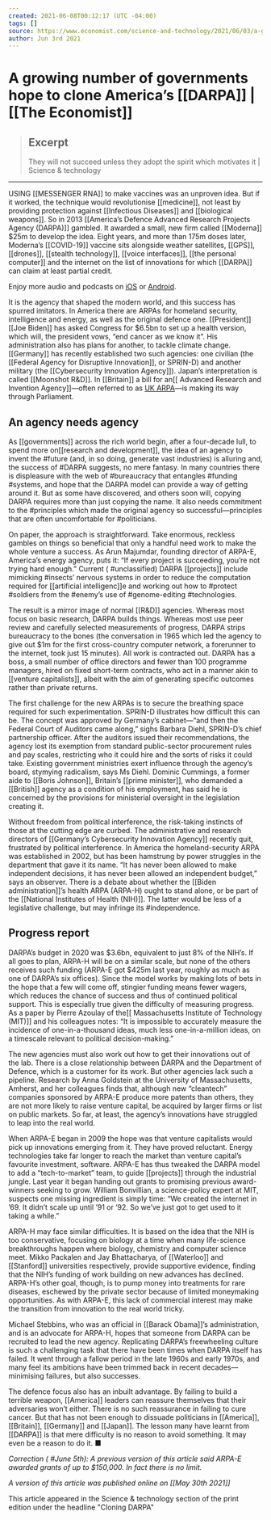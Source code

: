 ```yaml
---
created: 2021-06-08T00:12:17 (UTC -04:00)
tags: []
source: https://www.economist.com/science-and-technology/2021/06/03/a-growing-number-of-governments-hope-to-clone-americas-darpa
author: Jun 3rd 2021
---
```


# A growing number of governments hope to clone America’s [[DARPA]] | [[The Economist]]

> ## Excerpt
> They will not succeed unless they adopt the spirit which motivates it | Science & technology

---
USING [[MESSENGER RNA]] to make vaccines was an unproven idea. But if it worked, the technique would revolutionise [[medicine]], not least by providing protection against [[Infectious Diseases]] and [[biological weapons]]. So in 2013 [[America’s Defence Advanced Research Projects Agency (DARPA)]] gambled. It awarded a small, new firm called [[Moderna]] $25m to develop the idea. Eight years, and more than 175m doses later, Moderna’s [[COVID-19]] vaccine sits alongside weather satellites, [[GPS]], [[drones]], [[stealth technology]], [[voice interfaces]], [[the personal computer]] and the internet on the list of innovations for which [[DARPA]] can claim at least partial credit.

Enjoy more audio and podcasts on [iOS](https://apps.apple.com/app/apple-store/id1239397626?pt=344884&ct=article%20audio%20player&mt=8) or [Android](https://play.google.com/store/apps/details?id=com.economist.lamarr&referrer=utm_source%3Darticle%2520audio%2520player).

It is the agency that shaped the modern world, and this success has spurred imitators. In America there are ARPAs for homeland security, intelligence and energy, as well as the original defence one. [[President]] [[Joe Biden]] has asked Congress for $6.5bn to set up a health version, which will, the president vows, “end cancer as we know it”. His administration also has plans for another, to tackle climate change. [[Germany]] has recently established two such agencies: one civilian (the [[Federal Agency for Disruptive Innovation]], or SPRIN\-D) and another military (the [[Cybersecurity Innovation Agency]]). Japan’s interpretation is called [[Moonshot R&D]]. In [[Britain]] a bill for an[[ Advanced Research and Invention Agency]]—often referred to as [UK ARPA](https://www.economist.com/britain/2021/02/04/a-new-science-agency-is-part-of-plans-to-transform-research-in-britain)—is making its way through Parliament.

## An agency needs agency

As [[governments]] across the rich world begin, after a four-decade lull, to spend more on[[research and development]], the idea of an agency to invent the #future (and, in so doing, generate vast industries) is alluring and, the success of #DARPA suggests, no mere fantasy. In many countries there is displeasure with the web of #bureaucracy that entangles #funding #systems, and hope that the DARPA model can provide a way of getting around it. But as some have discovered, and others soon will, copying DARPA requires more than just copying the name. It also needs commitment to the #principles which made the original agency so successful—principles that are often uncomfortable for #politicians.

On paper, the approach is straightforward. Take enormous, reckless gambles on things so beneficial that only a handful need work to make the whole venture a success. As Arun Majumdar, founding director of ARPA\-E, America’s energy agency, puts it: “If every project is succeeding, you’re not trying hard enough.” Current ( #unclassified) DARPA [[projects]] include mimicking #insects’ nervous systems in order to reduce the computation required for [[artificial intelligenc]]e and working out how to #protect #soldiers from the #enemy’s use of #genome-editing #technologies.

The result is a mirror image of normal [[R&D]] agencies. Whereas most focus on basic research, DARPA builds things. Whereas most use peer review and carefully selected measurements of progress, DARPA strips bureaucracy to the bones (the conversation in 1965 which led the agency to give out $1m for the first cross-country computer network, a forerunner to the internet, took just 15 minutes). All work is contracted out. DARPA has a boss, a small number of office directors and fewer than 100 programme managers, hired on fixed short-term contracts, who act in a manner akin to [[venture capitalists]], albeit with the aim of generating specific outcomes rather than private returns.

The first challenge for the new ARPAs is to secure the breathing space required for such experimentation. SPRIN\-D illustrates how difficult this can be. The concept was approved by Germany’s cabinet—“and then the Federal Court of Auditors came along,” sighs Barbara Diehl, SPRIN\-D’s chief partnership officer. After the auditors issued their recommendations, the agency lost its exemption from standard public-sector procurement rules and pay scales, restricting who it could hire and the sorts of risks it could take. Existing government ministries exert influence through the agency’s board, stymying radicalism, says Ms Diehl. Dominic Cummings, a former aide to [[Boris Johnson]], Britain’s [[prime minister]], who demanded a [[British]] agency as a condition of his employment, has said he is concerned by the provisions for ministerial oversight in the legislation creating it.

Without freedom from political interference, the risk-taking instincts of those at the cutting edge are curbed. The administrative and research directors of [[Germany’s Cybersecurity Innovation Agency]] recently quit, frustrated by political interference. In America the homeland-security ARPA was established in 2002, but has been hamstrung by power struggles in the department that gave it its name. “It has never been allowed to make independent decisions, it has never been allowed an independent budget,” says an observer. There is a debate about whether the [[Biden administration]]’s health ARPA (ARPA\-H) ought to stand alone, or be part of the [[National Institutes of Health (NIH)]]. The latter would be less of a legislative challenge, but may infringe its #independence.

## Progress report

DARPA’s budget in 2020 was $3.6bn, equivalent to just 8% of the NIH’s. If all goes to plan, ARPA\-H will be on a similar scale, but none of the others receives such funding (ARPA-E got $425m last year, roughly as much as one of DARPA’s six offices). Since the model works by making lots of bets in the hope that a few will come off, stingier funding means fewer wagers, which reduces the chance of success and thus of continued political support. This is especially true given the difficulty of measuring progress. As a paper by Pierre Azoulay of the[[ Massachusetts Institute of Technology (MIT)]] and his colleagues notes: “It is impossible to accurately measure the incidence of one-in-a-thousand ideas, much less one-in-a-million ideas, on a timescale relevant to political decision-making.”

The new agencies must also work out how to get their innovations out of the lab. There is a close relationship between DARPA and the Department of Defence, which is a customer for its work. But other agencies lack such a pipeline. Research by Anna Goldstein at the University of Massachusetts, Amherst, and her colleagues finds that, although new “cleantech” companies sponsored by ARPA-E produce more patents than others, they are not more likely to raise venture capital, be acquired by larger firms or list on public markets. So far, at least, the agency’s innovations have struggled to leap into the real world.

When ARPA-E began in 2009 the hope was that venture capitalists would pick up innovations emerging from it. They have proved reluctant. Energy technologies take far longer to reach the market than venture capital’s favourite investment, software. ARPA-E has thus tweaked the DARPA model to add a “tech-to-market” team, to guide [[projects]] through the industrial jungle. Last year it began handing out grants to promising previous award-winners seeking to grow. William Bonvillian, a science-policy expert at MIT, suspects one missing ingredient is simply time: “We created the internet in ’69. It didn’t scale up until ’91 or ’92. So we’ve just got to get used to it taking a while.”

ARPA-H may face similar difficulties. It is based on the idea that the NIH is too conservative, focusing on biology at a time when many life-science breakthroughs happen where biology, chemistry and computer science meet. Mikko Packalen and Jay Bhattacharya, of [[Waterloo]] and [[Stanford]] universities respectively, provide supportive evidence, finding that the NIH’s funding of work building on new advances has declined. ARPA-H’s other goal, though, is to pump money into treatments for rare diseases, eschewed by the private sector because of limited moneymaking opportunities. As with ARPA-E, this lack of commercial interest may make the transition from innovation to the real world tricky.

Michael Stebbins, who was an official in [[Barack Obama]]’s administration, and is an advocate for ARPA-H, hopes that someone from DARPA can be recruited to lead the new agency. Replicating DARPA’s freewheeling culture is such a challenging task that there have been times when DARPA itself has failed. It went through a fallow period in the late 1960s and early 1970s, and many feel its ambitions have been trimmed back in recent decades—minimising failures, but also successes.

The defence focus also has an inbuilt advantage. By failing to build a terrible weapon, [[America]] leaders can reassure themselves that their adversaries won’t either. There is no such reassurance in failing to cure cancer. But that has not been enough to dissuade politicians in [[America]], [[Britain]], [[Germany]] and [[Japan]]. The lesson many have learnt from [[DARPA]] is that mere difficulty is no reason to avoid something. It may even be a reason to do it. ■

_Correction ( #June 5th): A previous version of this article said ARPA-E awarded grants of up to $150,000. In fact there is no limit._

_A version of this article was published online on [[May 30th 2021]]_

This article appeared in the Science & technology section of the print edition under the headline "Cloning DARPA"
